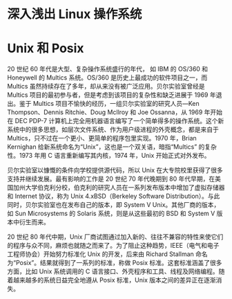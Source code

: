 # 深入浅出 Linux 操作系统

# Unix 和 Posix

20 世纪 60 年代是大型、复杂操作系统盛行的年代， 如 IBM 的 OS/360 和 Honeywell 的 Multics 系统。OS/360 是历史上最成功的软件项目之一，而 Multics 虽然持续存在了多年，却从来没有被广泛应用。贝尔实验室曾经是 Multics 项目的最初参与者，但是考虑到该项目的复杂性和缺乏进展于 1969 年退出。鉴于 Multics 项目不愉快的经历，一组贝尔实验室的研究人员—Ken Thompson、Dennis Ritchie、Doug Mcllroy 和 Joe Ossanna，从 1969 年开始在 DEC PDP-7 计算机上完全用机器语言编写了一个简单得多的操作系统。这个新系统中的很多思想，如层次文件系统、作为用户级进程的外壳概念，都是来自于 Multics，只不过在一个更小、更简单的程序包里实现。1970 年，Brian Kernighan 给新系统命名为“Unix”，这也是一个双关语，暗指“Multics” 的复杂性。1973 年用 C 语言重新编写其内核，1974 年，Unix 开始正式对外发布。

贝尔实验室以慷慨的条件向学校提供源代码，所以 Unix 在大专院校里获得了很多支持并继续发展。最有影响的工作是 20 世纪 70 年代晚期到 80 年代早期，在美国加州大学伯克利分校，伯克利的研究人员在一系列发布版本中增加了虚拟存储器和 Internet 协议，称为 Unix 4.xBSD（Berkeley Software Distribution）。与此同时，贝尔实验室也在发布自己的版本，即 System V Unix。其他厂商的版本，如 Sun Microsystems 的 Solaris 系统，则是从这些最初的 BSD 和 System V 版本中衍生而来。

20 世纪 80 年代中期，Unix 厂商试图通过加入新的、往往不兼容的特性来使它们的程序与众不同，麻烦也就随之而来了。为了阻止这种趋势，IEEE（电气和电子工程师协会）开始努力标准化 Unix 的开发，后来由 Richard Stallman 命名为“Posix”。结果就得到了一系列的标准，称做 Posix 标准。这套标准涵盖了很多方面，比如 Unix 系统调用的 C 语言接口、外壳程序和工具、线程及网络编程。随着越来越多的系统日益完全地遵从 Posix 标准，Unix 版本之间的差异正在逐渐消失。
